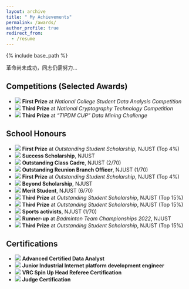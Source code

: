 ```yaml
---
layout: archive
title: " My Achievements"
permalink: /awards/
author_profile: true
redirect_from:
  - /resume
---
```


{% include base_path %}

革命尚未成功，同志仍需努力...

Competitions (Selected Awards)
---
* ![](https://img.shields.io/badge/Dec.%202023-Online-blue) **First Prize** at *National College Student Data Analysis Competition*
* ![](https://img.shields.io/badge/Nov.%202023-Urumqi,%20China-blue) **Third Prize** at *National Cryptography Technology Competition*
* ![](https://img.shields.io/badge/Jun.%202023-Online-blue) **Third Prize** at *“TIPDM CUP” Data Mining Challenge*


School Honours
---
* ![](https://img.shields.io/badge/Sep.%202024-FF0000) **First Prize** at *Outstanding Student Scholarship*, NJUST (Top 4%)
* ![](https://img.shields.io/badge/Sep.%202024-FF0000) **Success Scholarship**, NJUST
* ![](https://img.shields.io/badge/Sep.%202024-FF0000) **Outstanding Class Cadre**, NJUST (2/70)
* ![](https://img.shields.io/badge/Apr.%202024-FF0000) **Outstanding Reunion Branch Officer**, NJUST (1/70)
* ![](https://img.shields.io/badge/Mar.%202024-FF0000) **First Prize** at *Outstanding Student Scholarship*, NJUST (Top 4%)
* ![](https://img.shields.io/badge/Mar.%202024-FF0000) **Beyond Scholarship**, NJUST
* ![](https://img.shields.io/badge/Nov.%202023-FF0000) **Merit Student**, NJUST (6/70)
* ![](https://img.shields.io/badge/Sep.%202023-FF0000) **Third Prize** at *Outstanding Student Scholarship*, NJUST (Top 15%)
* ![](https://img.shields.io/badge/Mar.%202023-FF0000) **Third Prize** at *Outstanding Student Scholarship*, NJUST (Top 15%)
* ![](https://img.shields.io/badge/Nov.%202022-FF0000) **Sports activists**, NJUST (1/70)
* ![](https://img.shields.io/badge/Nov.%202022-FF0000) **Runner-up** at *Badminton Team Championships 2022*, NJUST
* ![](https://img.shields.io/badge/Sep.%202022-FF0000) **Third Prize** at *Outstanding Student Scholarship*, NJUST (Top 15%)


Certifications
---
* ![](https://img.shields.io/badge/Feb.%202024-China%20Financial%20Analysis%20Institute-blue) **Advanced Certified Data Analyst**
* ![](https://img.shields.io/badge/Jun.%202023-Talent%20Exchange%20Centre%20of%20MIIT-blue) **Junior Industrial Internet platform development engineer**
* ![](https://img.shields.io/badge/Apr.%202023-REC%20Foundation-blue) **VRC Spin Up Head Referee Certification**
* ![](https://img.shields.io/badge/Apr.%202023-REC%20Foundation-blue) **Judge Certification**
